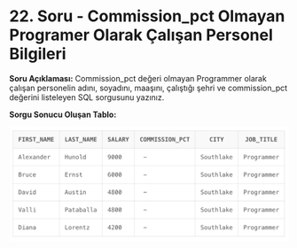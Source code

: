 # 22. Soru - Commission_pct Olmayan Programer Olarak Çalışan Personel Bilgileri

**Soru Açıklaması:**
Commission_pct değeri olmayan Programmer olarak çalışan personelin adını, soyadını, maaşını, çalıştığı şehri ve commission_pct değerini listeleyen SQL sorgusunu yazınız.

**Sorgu Sonucu Oluşan Tablo:**

![alt text](/Ekran-Çıktıları/Ekran-Resmi_22.png)
